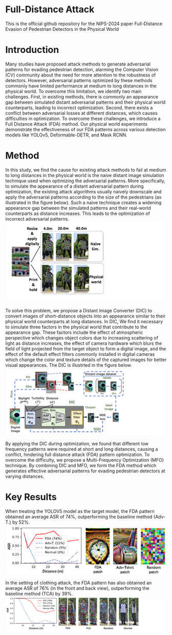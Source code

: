 # Full-Distance Attack

This is the official github repository for the NIPS-2024 paper Full-Distance Evasion of Pedestrian Detectors in the Physical World

# Introduction

Many studies have proposed attack methods to generate adversarial patterns for evading pedestrian detection, alarming the Computer Vision (CV) community about the need for more attention to the robustness of detectors. However, adversarial patterns optimized by these methods commonly have limited performance at medium to long distances in the physical world. To overcome this limitation, we identify two main challenges. First, in existing methods, there is commonly an appearance gap between simulated distant adversarial patterns and their physical world counterparts, leading to incorrect optimization. Second, there exists a conflict between adversarial losses at different distances, which causes difficulties in optimization. To overcome these challenges, we introduce a Full Distance Attack (FDA) method. Our physical world experiments demonstrate the effectiveness of our FDA patterns across various detection models like YOLOv5, Deformable-DETR, and Mask RCNN.

# Method

In this study, we find the cause for existing attack methods to fail at medium to long distances in the physical world is the naive distant image simulation technique used when optimizing the adversarial patterns. More specifically, to simulate the appearance of a distant adversarial pattern during optimization, the existing attack algorithms usually naively downscale and apply the adversarial patterns according to the size of the pedestrians (as illustrated in the figure below). Such a naive technique creates a widening appearance gap between the simulated patterns and their real-world counterparts as distance increases. This leads to the optimization of incorrect adversarial patterns. 
![alt text](https://github.com/zhicheng2T0/Full-Distance-Attack/blob/main/image1.PNG)

To solve this problem, we propose a Distant Image Converter (DIC) to convert images of short-distance objects into an appearance similar to their physical world counterparts at long distances. In DIC, We find it necessary to simulate three factors in the physical world that contribute to the appearance gap. These factors include the effect of atmospheric perspective which changes object colors due to increasing scattering of light as distance increases, the effect of camera hardware which blurs the field of light projected from the target object to form a digital image, and the effect of the default effect filters commonly installed in digital cameras which change the color and texture details of the captured images for better visual appearances. The DIC is illustrted in the figure below.
![alt text](https://github.com/zhicheng2T0/Full-Distance-Attack/blob/main/image2.PNG)

By applying the DIC during optimization, we found that different low frequency patterns were required at short and long distances, causing a conflict, hindering full distance attack (FDA) pattern optimization. To overcome the difficulty, we propose a Multi-Frequency Optimization (MFO) technique. By combining DIC and MFO, we form the FDA method which generates effective adversarial patterns for evading pedestrian detectors at varying distances.

# Key Results

When treating the YOLOV5 model as the target model, the FDA pattern obtained an average ASR of 74%, outperforming the baseline method (Adv-T.) by 52%.
![alt text](https://github.com/zhicheng2T0/Full-Distance-Attack/blob/main/image3.PNG)

In the setting of clothing attack, the FDA pattern has also obtained an average ASR of 76% (in the front and back view), outperforming the baseline method (TCA) by 39%.
![alt text](https://github.com/zhicheng2T0/Full-Distance-Attack/blob/main/image4.PNG)

